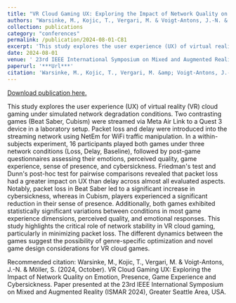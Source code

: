 ```yaml
---
title: "VR Cloud Gaming UX: Exploring the Impact of Network Quality on Emotion, Presence, Game Experience and Cybersickness"
authors: "Warsinke, M., Kojic, T., Vergari, M. & Voigt-Antons, J.-N. & Möller, S."
collection: publications
category: "conferences"
permalink: /publication/2024-08-01-C81
excerpt: 'This study explores the user experience (UX) of virtual reality (VR) cloud gaming under simulated network degradation conditions. Two contrasting games (Beat Saber, Cubism) were streamed via Meta Air Link to a Quest 3 device in a laboratory setup. Packet loss and delay were introduced into the streaming network using NetEm for WiFi traffic manipulation. In a within-subjects experiment, 16 participants played both games under three network conditions (Loss, Delay, Baseline), followed by post-game questionnaires assessing their emotions, perceived quality, game experience, sense of presence, and cybersickness. Friedman&apos;s test and Dunn&apos;s post-hoc test for pairwise comparisons revealed that packet loss had a greater impact on UX than delay across almost all evaluated aspects. Notably, packet loss in Beat Saber led to a significant increase in cybersickness, whereas in Cubism, players experienced a significant reduction in their sense of presence. Additionally, both games exhibited statistically significant variations between conditions in most game experience dimensions, perceived quality, and emotional responses. This study highlights the critical role of network stability in VR cloud gaming, particularly in minimizing packet loss. The different dynamics between the games suggest the possibility of genre-specific optimization and novel game design considerations for VR cloud games.'
date: 2024-08-01
venue: ' 23rd IEEE International Symposium on Mixed and Augmented Reality (ISMAR 2024)'
paperurl: '***Url***'
citation: 'Warsinke, M., Kojic, T., Vergari, M. &amp; Voigt-Antons, J.-N. &amp; Möller, S. (2024, October). VR Cloud Gaming UX: Exploring the Impact of Network Quality on Emotion, Presence, Game Experience and Cybersickness. Paper presented at the 23rd IEEE International Symposium on Mixed and Augmented Reality (ISMAR 2024), Greater Seattle Area, USA.'
---
```


<a href='***Url***'>Download publication here.</a>

This study explores the user experience (UX) of virtual reality (VR) cloud gaming under simulated network degradation conditions. Two contrasting games (Beat Saber, Cubism) were streamed via Meta Air Link to a Quest 3 device in a laboratory setup. Packet loss and delay were introduced into the streaming network using NetEm for WiFi traffic manipulation. In a within-subjects experiment, 16 participants played both games under three network conditions (Loss, Delay, Baseline), followed by post-game questionnaires assessing their emotions, perceived quality, game experience, sense of presence, and cybersickness. Friedman&apos;s test and Dunn&apos;s post-hoc test for pairwise comparisons revealed that packet loss had a greater impact on UX than delay across almost all evaluated aspects. Notably, packet loss in Beat Saber led to a significant increase in cybersickness, whereas in Cubism, players experienced a significant reduction in their sense of presence. Additionally, both games exhibited statistically significant variations between conditions in most game experience dimensions, perceived quality, and emotional responses. This study highlights the critical role of network stability in VR cloud gaming, particularly in minimizing packet loss. The different dynamics between the games suggest the possibility of genre-specific optimization and novel game design considerations for VR cloud games.

Recommended citation: Warsinke, M., Kojic, T., Vergari, M. & Voigt-Antons, J.-N. & Möller, S. (2024, October). VR Cloud Gaming UX: Exploring the Impact of Network Quality on Emotion, Presence, Game Experience and Cybersickness. Paper presented at the 23rd IEEE International Symposium on Mixed and Augmented Reality (ISMAR 2024), Greater Seattle Area, USA.